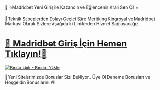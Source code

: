🎯 ⭐Madridbet Yeni Giriş ile Kazancın ve Eğlencenin Kralı Sen Ol! ⭐

📢Teknik Sebeplerden Dolayı Geçici Süre Meritking Kingroyal ve Madridbet  Markası Olarak Sizlere Aşağıda ki Linklerden Hizmet Sağlayacağız.

# <a href="https://heylink.me/denemeal" title="Madridbet Giriş Adresi">🔗 Madridbet Giriş İçin Hemen Tıklayın!🔗</a>

<a href="https://resimlink.com/Iv2mkq4UdQL" title="ResimLink - Resim Yükle"><img src="https://r.resimlink.com/Iv2mkq4UdQL.jpg" title="ResimLink - Resim Yükle" alt="ResimLink - Resim Yükle"></a>

 🎁Yeni Sitelerimizde Bonuslar Sizi Bekliyor.. Üye Ol Deneme Bonusları ve Hoşgeldin Bonuslarını Al!
